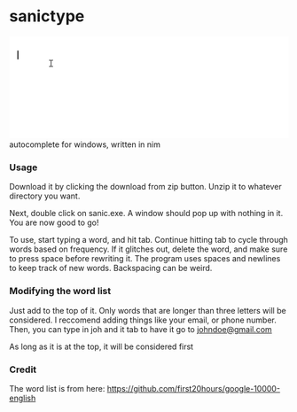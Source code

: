 # sanictype
![alt text](https://raw.githubusercontent.com/ajusa/sanictype/master/demo.gif)
autocomplete for windows, written in nim

### Usage
Download it by clicking the download from zip button. Unzip it to whatever directory you want.

Next, double click on sanic.exe. A window should pop up with nothing in it. You are now good to go!

To use, start typing a word, and hit tab. Continue hitting tab to cycle through words based on frequency. If it glitches out, delete the word, and make sure to press space before rewriting it. The program uses spaces and newlines to keep track of new words. Backspacing can be weird.
### Modifying the word list
Just add to the top of it. Only words that are longer than three letters will be considered. I reccomend adding things like your email, or phone number. Then, you can type in joh and it tab to have it go to johndoe@gmail.com

As long as it is at the top, it will be considered first


### Credit
The word list is from here: https://github.com/first20hours/google-10000-english
